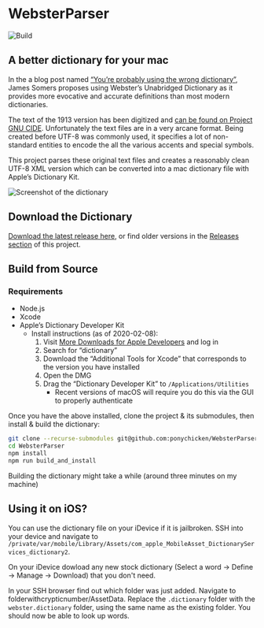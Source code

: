 # WebsterParser

![Build](https://github.com/ponychicken/WebsterParser/workflows/Build/badge.svg)

## A better dictionary for your mac

In the a blog post named [“You’re probably using the wrong dictionary”](http://jsomers.net/blog/dictionary), James Somers proposes using Webster’s Unabridged Dictionary as it provides more evocative and accurate definitions than most modern dictionaries.

The text of the 1913 version has been digitized and [can be found on Project GNU CIDE](https://puszcza.gnu.org.ua/git/?group=gcide). Unfortunately the text files are in a very arcane format. Being created before UTF-8 was commonly used, it specifies a lot of non-standard entities to encode the all the various accents and special symbols.

This project parses these original text files and creates a reasonably clean UTF-8 XML version which can be converted into a mac dictionary file with Apple’s Dictionary Kit.

![Screenshot of the dictionary](https://cloud.githubusercontent.com/assets/183302/4118412/ee98674e-32a0-11e4-99ad-062c0e54a138.png)

## Download the Dictionary

[Download the latest release here](https://github.com/ponychicken/WebsterParser/releases/latest/download/websters-1913.dictionary.zip), or find older versions in the [Releases section](https://github.com/ponychicken/WebsterParser/releases) of this project.

## Build from Source

### Requirements

* Node.js
* Xcode
* Apple’s Dictionary Developer Kit
    - Install instructions (as of 2020-02-08):
        1. Visit [More Downloads for Apple Developers](https://developer.apple.com/download/more/) and log in
        2. Search for “dictionary”
        3. Download the “Additional Tools for Xcode” that corresponds to the version you have installed
        4. Open the DMG
        5. Drag the “Dictionary Developer Kit” to `/Applications/Utilities`
            * Recent versions of macOS will require you do this via the GUI to properly authenticate

Once you have the above installed, clone the project & its submodules, then install & build the dictionary:

````bash
git clone --recurse-submodules git@github.com:ponychicken/WebsterParser
cd WebsterParser
npm install
npm run build_and_install
````

Building the dictionary might take a while (around three minutes on my machine)

## Using it on iOS?

You can use the dictionary file on your iDevice if it is jailbroken. SSH into your device and navigate to `/private/var/mobile/Library/Assets/com_apple_MobileAsset_DictionaryServices_dictionary2`.

On your iDevice dowload any new stock dictionary (Select a word → Define → Manage → Download) that you don't need.

In your SSH browser find out which folder was just added. Navigate to folderwithcrypticnumber/AssetData. Replace the `.dictionary` folder with the `webster.dictionary` folder, using the same name as the existing folder. You should now be able to look up words.
